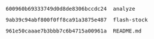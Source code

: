 <pre><p>600960b69333749d0d8de8306bccdc24  analyze</p><p>9ab39c94abf800f0ff8ca91a3875e487  flash-stock</p><p>961e50caaae7b3bbb7c6b4715a00961a  README.md</p></pre>